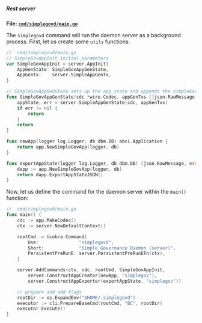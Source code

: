 ##### Rest server

**File: [`cmd/simplegovd/main.go`](https://github.com/cosmos/cosmos-sdk/blob/fedekunze/module_tutorial/examples/simpleGov/cmd/simplegovd/main.go)**

The `simplegovd` command will run the daemon server as a background process. First, let us create some `utils` functions:

```go
//  cmd/simplegovd/main.go
// SimpleGovAppInit initial parameters
var SimpleGovAppInit = server.AppInit{
	AppGenState: SimpleGovAppGenState,
	AppGenTx:    server.SimpleAppGenTx,
}

// SimpleGovAppGenState sets up the app_state and appends the simpleGov app state
func SimpleGovAppGenState(cdc *wire.Codec, appGenTxs []json.RawMessage) (appState json.RawMessage, err error) {
	appState, err = server.SimpleAppGenState(cdc, appGenTxs)
	if err != nil {
		return
	}
	return
}

func newApp(logger log.Logger, db dbm.DB) abci.Application {
	return app.NewSimpleGovApp(logger, db)
}

func exportAppState(logger log.Logger, db dbm.DB) (json.RawMessage, error) {
	dapp := app.NewSimpleGovApp(logger, db)
	return dapp.ExportAppStateJSON()
}
```

Now, let us define the command for the daemon server within the `main()` function:

```go
//  cmd/simplegovd/main.go
func main() {
	cdc := app.MakeCodec()
	ctx := server.NewDefaultContext()

	rootCmd := &cobra.Command{
		Use:               "simplegovd",
		Short:             "Simple Governance Daemon (server)",
		PersistentPreRunE: server.PersistentPreRunEFn(ctx),
	}

	server.AddCommands(ctx, cdc, rootCmd, SimpleGovAppInit,
		server.ConstructAppCreator(newApp, "simplegov"),
		server.ConstructAppExporter(exportAppState, "simplegov"))

	// prepare and add flags
	rootDir := os.ExpandEnv("$HOME/.simplegovd")
	executor := cli.PrepareBaseCmd(rootCmd, "BC", rootDir)
	executor.Execute()
}
```